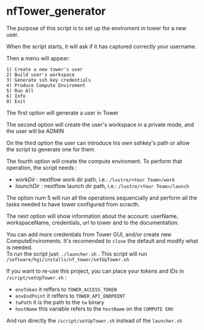 # nfTower_generator

The purpose of this script is to set up the enviroment in tower for a new user.

When the script starts, it will ask if it has captured correctly your username.

Then a menu will appear:
```
1) Create a new tower's user
2) Build user's workspace
3) Generate ssh key credentials 
4) Produce Compute Enviroment
5) Run All
6) Info
0) Exit
```

The first option will generate a user in Tower

The second option will create the user's workspace in a private mode, and the user will be ADMIN

On the third option the user can introduce his own sshkey's path or allow the script to generate one for them.

The fourth option will create the compute enviroment. To perform that operation, the script needs :
- _workDir_ :  nextflow work dir path, i.e.: `/lustre/<Your Team>/work`
- _launchDir_ :  nextflow launch dir path, i.e.: `/lustre/<Your Team>/launch`

The option num 5 will run all the operations sequencially and perform all the tasks needed to have tower configured from scracth.

The next option will show information about the account: userName, workspaceName, credentials, url to tower and to the documentation.

You can add more credentials from Tower GUI, and/or create new ComputeEnviroments. It's recomended to `clone` the default and modify what is needed.
\
To run the script just: `./launcher.sh` . This script will run `/software/hgi/installs/nf_tower/setUpTower.sh`

If you want to re-use this project, you can place your tokens and IDs in `/script/setUpTower.sh` :
- `envToken` it reffers to `TOWER_ACCESS_TOKEN`
- `envEndPoint` it reffers to `TOWER_API_ENDPOINT`
- `twPath` it is the path to the `tw` binary
- `hostName` this variable refers to the `hostName` on the `COMPUTE ENV`

And run directly the `/script/setUpTower.sh` instead of the `launcher.sh`
